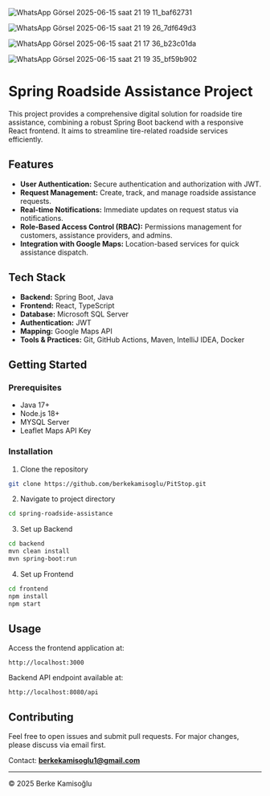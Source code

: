 ![WhatsApp Görsel 2025-06-15 saat 21 19 11_baf62731](https://github.com/user-attachments/assets/9220181d-fbb2-46ab-bb30-c2fbda8cf494)

![WhatsApp Görsel 2025-06-15 saat 21 19 26_7df649d3](https://github.com/user-attachments/assets/f7a44c41-c222-43e3-99a5-785dc2a936a2)

![WhatsApp Görsel 2025-06-15 saat 21 17 36_b23c01da](https://github.com/user-attachments/assets/cad142bf-fbd4-4ae4-ab80-1a1f14eb7a60)

![WhatsApp Görsel 2025-06-15 saat 21 19 35_bf59b902](https://github.com/user-attachments/assets/e98d809e-a33f-44ae-97e7-8f0887f71923)

# Spring Roadside Assistance Project

This project provides a comprehensive digital solution for roadside tire assistance, combining a robust Spring Boot backend with a responsive React frontend. It aims to streamline tire-related roadside services efficiently.

## Features

* **User Authentication:** Secure authentication and authorization with JWT.
* **Request Management:** Create, track, and manage roadside assistance requests.
* **Real-time Notifications:** Immediate updates on request status via notifications.
* **Role-Based Access Control (RBAC):** Permissions management for customers, assistance providers, and admins.
* **Integration with Google Maps:** Location-based services for quick assistance dispatch.

## Tech Stack

* **Backend:** Spring Boot, Java
* **Frontend:** React, TypeScript
* **Database:** Microsoft SQL Server
* **Authentication:** JWT
* **Mapping:** Google Maps API
* **Tools & Practices:** Git, GitHub Actions, Maven, IntelliJ IDEA, Docker

## Getting Started

### Prerequisites

* Java 17+
* Node.js 18+
* MYSQL Server
* Leaflet Maps API Key

### Installation

1. Clone the repository

```bash
git clone https://github.com/berkekamisoglu/PitStop.git
```

2. Navigate to project directory

```bash
cd spring-roadside-assistance
```

3. Set up Backend

```bash
cd backend
mvn clean install
mvn spring-boot:run
```

4. Set up Frontend

```bash
cd frontend
npm install
npm start
```

## Usage

Access the frontend application at:

```
http://localhost:3000
```

Backend API endpoint available at:

```
http://localhost:8080/api
```

## Contributing

Feel free to open issues and submit pull requests. For major changes, please discuss via email first.

Contact: **[berkekamisoglu1@gmail.com](mailto:berkekamisoglu1@gmail.com)**


---

© 2025 Berke Kamisoğlu
